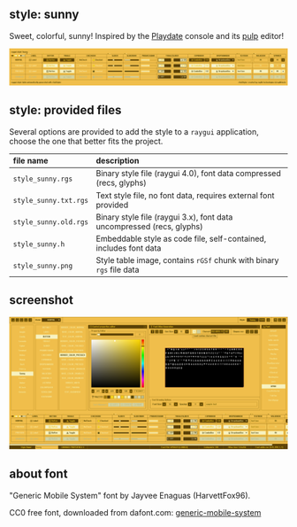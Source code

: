 ## style: sunny

Sweet, colorful, sunny! Inspired by the [Playdate](https://play.date/) console and its [pulp](https://play.date/pulp/) editor!

![sunny style table](style_sunny.png)

## style: provided files

Several options are provided to add the style to a `raygui` application, choose the one that better fits the project.

| file name | description |
| :-------- | :---------- |
| `style_sunny.rgs` | Binary style file (raygui 4.0), font data compressed (recs, glyphs) |
| `style_sunny.txt.rgs` | Text style file, no font data, requires external font provided |
| `style_sunny.old.rgs` | Binary style file (raygui 3.x), font data uncompressed (recs, glyphs) |
| `style_sunny.h` | Embeddable style as code file, self-contained, includes font data |
| `style_sunny.png` | Style table image, contains `rGSf` chunk with binary `rgs` file data |

## screenshot

![sunny style screen](screenshot.png)

## about font

"Generic Mobile System" font by Jayvee Enaguas (HarvettFox96).

CC0 free font, downloaded from dafont.com: [generic-mobile-system](https://www.dafont.com/es/generic-mobile-system.font)

